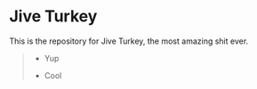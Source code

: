 Jive Turkey
===========

<p>This is the repository for Jive Turkey, the most amazing shit ever.</p>

>* <p>Yup</p>
>* <p>Cool</p>